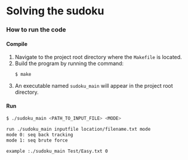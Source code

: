 Solving the sudoku
==================================

### How to run the code
#### Compile 
1. Navigate to the project root directory where the `Makefile` is located.
2. Build the program by running the command:
	```bash
	$ make
	```
3. An executable named `sudoku_main` will appear in the project root directory. 

#### Run
```bash
$ ./sudoku_main <PATH_TO_INPUT_FILE> <MODE> 

run ./sudoku_main inputfile location/filename.txt mode
mode 0: seq back tracking
mode 1: seq brute force

example :./sudoku_main Test/Easy.txt 0

